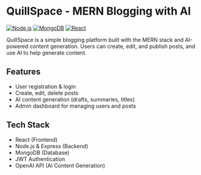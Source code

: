 # QuillSpace - MERN Blogging with AI

[![Node.js](https://img.shields.io/badge/Node.js-16.x-green)](https://nodejs.org/)
[![MongoDB](https://img.shields.io/badge/MongoDB-4.x-brightgreen)](https://www.mongodb.com/)
[![React](https://img.shields.io/badge/React-18.x-blue)](https://reactjs.org/)

QuillSpace is a simple blogging platform built with the MERN stack and AI-powered content generation. Users can create, edit, and publish posts, and use AI to help generate content.

## Features

- User registration & login
- Create, edit, delete posts
- AI content generation (drafts, summaries, titles)
- Admin dashboard for managing users and posts

## Tech Stack

- React (Frontend)
- Node.js & Express (Backend)
- MongoDB (Database)
- JWT Authentication
- OpenAI API (AI Content Generation)


